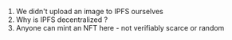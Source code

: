 1. We didn't upload an image to IPFS ourselves
2. Why is IPFS decentralized ?
3. Anyone can mint an NFT here - not verifiably scarce or random